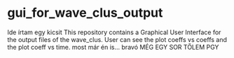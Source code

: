 ﻿# gui_for_wave_clus_output
 Ide írtam egy kicsit This repository contains a Graphical User Interface for the output files of the wave_clus. User can see the plot coeffs vs coeffs and the plot coeff vs time.
most már én is... bravó
MÉG EGY SOR TŐLEM PGY
